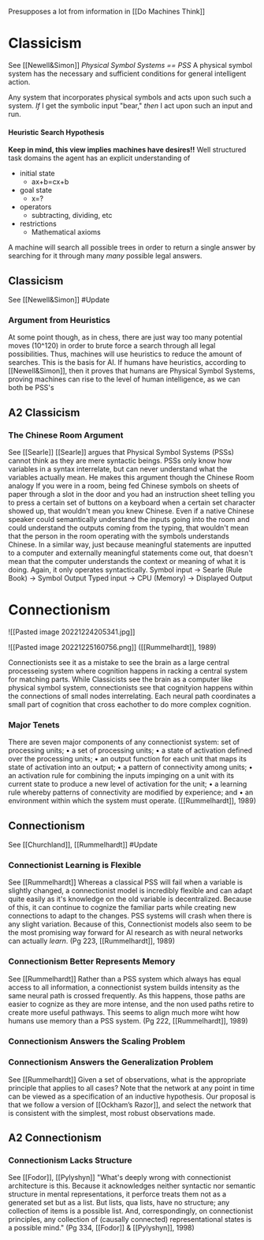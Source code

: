 Presupposes a lot from information in [[Do Machines Think]]

# Classicism
See [[Newell&Simon]]
*Physical Symbol Systems == PSS*
A physical symbol system has the necessary and sufficient conditions for general intelligent action.

Any system that incorporates physical symbols and acts upon such such a system.
	*If* I get the symbolic input "bear," *then* I act upon such an input and run. 

#### Heuristic Search Hypothesis
**Keep in mind, this view implies machines have desires!!**
Well structured task domains the agent has an explicit understanding of 
- initial state
	- ax+b=cx+b
- goal state
	- x=?
- operators
	- subtracting, dividing, etc
- restrictions
	- Mathematical axioms

A machine will search all possible trees in order to return a single answer by searching for it through many *many* possible legal answers.

## Classicism
See [[Newell&Simon]]
#Update 

### Argument from Heuristics
At some point though, as in chess, there are just way too many potential moves (10^120) in order to brute force a search through all legal possibilities. Thus, machines will use heuristics to reduce the amount of searches. This is the basis for AI. If humans have heuristics, according to [[Newell&Simon]], then it proves that humans are Physical Symbol Systems, proving machines can rise to the level of human intelligence, as we can both be PSS's

## A2 Classicism

### The Chinese Room Argument
See [[Searle]]
[[Searle]] argues that Physical Symbol Systems (PSSs) cannot think as they are mere syntactic beings. PSSs only know how variables in a syntax interrelate, but can never understand what the variables actually mean. 
He makes this argument though the Chinese Room analogy
If you were in a room, being fed Chinese symbols on sheets of paper through a slot in the door and you had an instruction sheet telling you to press a certain set of buttons on a keyboard when a certain set character showed up, that wouldn't mean you knew Chinese. Even if a native Chinese speaker could semantically understand the inputs going into the room and could understand the outputs coming from the typing, that wouldn't mean that the person in the room operating with the symbols understands Chinese. 
In a similar way, just because meaningful statements are inputted to a computer and externally meaningful statements come out, that doesn't mean that the computer understands the context or meaning of what it is doing. Again, it only operates syntactically. 
Symbol input -> Searle (Rule Book) -> Symbol Output
Typed input -> CPU (Memory) -> Displayed Output

# Connectionism

![[Pasted image 20221224205341.jpg]]

![[Pasted image 20221225160756.png]]
([[Rummelhardt]], 1989)

Connectionists see it as a mistake to see the brain as a large central processeing system where cognition happens in racking a central system for matching parts. While Classicists see the brain as a computer like physical symbol system, connectionists see that cognityion happens within the connections of small nodes interrelating. Each neural path coordinates a small part of cognition that cross eachother to do more complex cognition. 

### Major Tenets
There are seven major components of any connectionist system: set of processing units; 
• a set of processing units;
• a state of activation defined over the processing units; 
• an output function for each unit that maps its state of activation into an output; 
• a pattern of connectivity among units; 
• an activation rule for combining the inputs impinging on a unit with its current state to produce a new level of activation for the unit;
• a learning rule whereby patterns of connectivity are modified by experience; and 
• an environment within which the system must operate.
([[Rummelhardt]], 1989)


## Connectionism
See [[Churchland]], [[Rummelhardt]]
#Update 

### Connectionist Learning is Flexible
See [[Rummelhardt]]
Whereas a classical PSS will fail when a variable is slightly changed, a connectionist model is incredibly flexible and can adapt quite easily as it's knowledge on the old variable is decentralized. Because of this, it can continue to cognize the familiar parts while creating new connections to adapt to the changes. PSS systems will crash when there is any slight variation. Because of this, Connectionist models also seem to be the most promising way forward for AI research as with neural networks can actually *learn*.
(Pg 223, [[Rummelhardt]], 1989)


### Connectionism Better Represents Memory
See [[Rummelhardt]]
Rather than a PSS system which always has equal access to all information, a connectionist system builds intensity as the same neural path is crossed frequently. As this happens, those paths are easier to cognize as they are more intense, and the non used paths retire to create more useful pathways. This seems to align much more wiht how humans use memory than a PSS system.
(Pg 222, [[Rummelhardt]], 1989)

### Connectionism Answers the Scaling Problem

### Connectionism Answers the Generalization Problem
See [[Rummelhardt]]
Given a set of observations, what is the appropriate principle that applies to all cases? Note that the network at any point in time can be viewed as a specification of an inductive hypothesis. 
Our proposal is that we follow a version of [[Ockham’s Razor]], and select the network that is consistent with the simplest, most robust observations made. 

## A2 Connectionism

### Connectionism Lacks Structure
See [[Fodor]], [[Pylyshyn]]
"What's deeply wrong with connectionist architecture is this. Because it acknowledges neither syntactic nor semantic structure in mental representations,
it perforce treats them not as a generated set but as a list. But lists, qua lists, have no structure; any collection of items is a possible list. And, correspondingly, on connectionist principles, any collection of (causally connected) representational states is a possible mind."
(Pg 334, [[Fodor]] & [[Pylyshyn]], 1998)